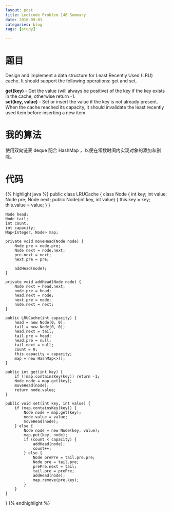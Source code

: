 ```yaml
---
layout: post
title: Leetcode Problem 146 Summary
date: 2016-09-01
categories: blog
tags: [study]

---
```


# 题目

Design and implement a data structure for Least Recently Used (LRU) cache. It should support the following operations: get and set.

**get(key)** - Get the value (will always be positive) of the key if the key exists in the cache, otherwise return -1.  
**set(key, value)** - Set or insert the value if the key is not already present. When the cache reached its capacity, it should invalidate the least recently used item before inserting a new item.

# 我的算法

使用双向链表 deque 配合 HashMap ，以便在常数时间内实现对象的添加和删除。

# 代码

{% highlight java %}
public class LRUCache {
    class Node {
        int key;
        int value;
        Node pre;
        Node next;
        public Node(int key, int value) {
            this.key = key;
            this.value = value;
        }
    }
    
    Node head;
    Node tail;
    int count;
    int capacity;
    Map<Integer, Node> map;
    
    private void moveHead(Node node) {
        Node pre = node.pre;
        Node next = node.next;
        pre.next = next;
        next.pre = pre;
        
        addHead(node);
    }
    
    private void addHead(Node node) {
        Node next = head.next;
        node.pre = head;
        head.next = node;
        next.pre = node;
        node.next = next;
    }
    
    public LRUCache(int capacity) {
        head = new Node(0, 0);
        tail = new Node(0, 0);
        head.next = tail;
        tail.pre = head;
        head.pre = null;
        tail.next = null;
        count = 0;
        this.capacity = capacity;
        map = new HashMap<>();
    }
    
    public int get(int key) {
        if (!map.containsKey(key)) return -1;
        Node node = map.get(key);
        moveHead(node);
        return node.value;
    }
    
    public void set(int key, int value) {
        if (map.containsKey(key)) {
            Node node = map.get(key);
            node.value = value;
            moveHead(node);
        } else {
            Node node = new Node(key, value);
            map.put(key, node);
            if (count < capacity) {
                addHead(node);
                count++;
            } else {
                Node prePre = tail.pre.pre;
                Node pre = tail.pre;
                prePre.next = tail;
                tail.pre = prePre;
                addHead(node);
                map.remove(pre.key);
            }
        }
    }
}
{% endhighlight %}